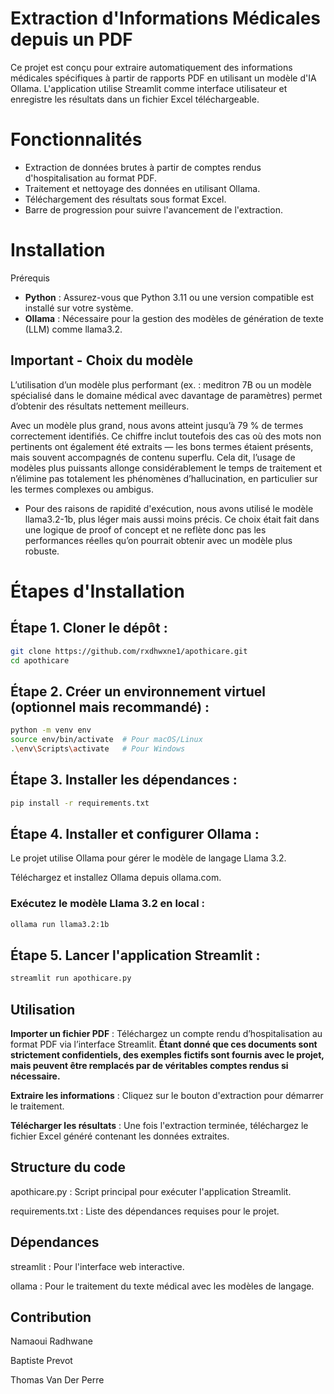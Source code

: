 # Extraction d'Informations Médicales depuis un PDF
Ce projet est conçu pour extraire automatiquement des informations médicales spécifiques à partir de rapports PDF en utilisant un modèle d'IA Ollama. L'application utilise Streamlit comme interface utilisateur et enregistre les résultats dans un fichier Excel téléchargeable.

# Fonctionnalités
- Extraction de données brutes à partir de comptes rendus d'hospitalisation au format PDF.
- Traitement et nettoyage des données en utilisant Ollama.
- Téléchargement des résultats sous format Excel.
- Barre de progression pour suivre l'avancement de l'extraction.

# Installation
Prérequis
- **Python** : Assurez-vous que Python 3.11 ou une version compatible est installé sur votre système.
- **Ollama** : Nécessaire pour la gestion des modèles de génération de texte (LLM) comme llama3.2.

## Important - Choix du modèle
L’utilisation d’un modèle plus performant (ex. : meditron 7B ou un modèle spécialisé dans le domaine médical avec davantage de paramètres) permet d’obtenir des résultats nettement meilleurs.

Avec un modèle plus grand, nous avons atteint jusqu’à 79 % de termes correctement identifiés. Ce chiffre inclut toutefois des cas où des mots non pertinents ont également été extraits — les bons termes étaient présents, mais souvent accompagnés de contenu superflu. Cela dit, l’usage de modèles plus puissants allonge considérablement le temps de traitement et n’élimine pas totalement les phénomènes d’hallucination, en particulier sur les termes complexes ou ambigus.

- Pour des raisons de rapidité d'exécution, nous avons utilisé le modèle llama3.2-1b, plus léger mais aussi moins précis. Ce choix était fait dans une logique de proof of concept et ne reflète donc pas les performances réelles qu’on pourrait obtenir avec un modèle plus robuste.

# Étapes d'Installation

## Étape 1. Cloner le dépôt :

```bash
git clone https://github.com/rxdhwxne1/apothicare.git
cd apothicare
```

## Étape 2. Créer un environnement virtuel (optionnel mais recommandé) :

```bash
python -m venv env
source env/bin/activate  # Pour macOS/Linux
.\env\Scripts\activate   # Pour Windows
```

## Étape 3. Installer les dépendances :
```bash
pip install -r requirements.txt
```

## Étape 4. Installer et configurer Ollama :

Le projet utilise Ollama pour gérer le modèle de langage Llama 3.2.

Téléchargez et installez Ollama depuis ollama.com.

### Exécutez le modèle Llama 3.2 en local :

```bash
ollama run llama3.2:1b
```

## Étape 5. Lancer l'application Streamlit :

```bash
streamlit run apothicare.py
```

## Utilisation

**Importer un fichier PDF** : Téléchargez un compte rendu d’hospitalisation au format PDF via l’interface Streamlit. **Étant donné que ces documents sont strictement confidentiels, des exemples fictifs sont fournis avec le projet, mais peuvent être remplacés par de véritables comptes rendus si nécessaire.**

**Extraire les informations** : Cliquez sur le bouton d'extraction pour démarrer le traitement.

**Télécharger les résultats** : Une fois l'extraction terminée, téléchargez le fichier Excel généré contenant les données extraites.

## Structure du code

apothicare.py : Script principal pour exécuter l'application Streamlit.

requirements.txt : Liste des dépendances requises pour le projet.

## Dépendances

streamlit : Pour l'interface web interactive.

ollama : Pour le traitement du texte médical avec les modèles de langage.

## Contribution

Namaoui Radhwane

Baptiste Prevot

Thomas Van Der Perre
